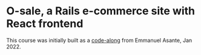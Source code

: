 # O-sale, a Rails e-commerce site with React frontend

This course was initially built as a [code-along](https://www.udemy.com/course/developing-single-page-applications) from Emmanuel Asante, Jan 2022.
